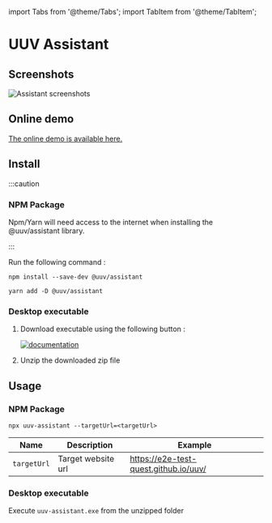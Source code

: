 import Tabs from '@theme/Tabs';
import TabItem from '@theme/TabItem';

# UUV Assistant

## Screenshots

![Assistant screenshots](@site/static/img/assistant/screenshots.gif)

## Online demo

<a href="https://uuv-assistant.vercel.app/">
    The online demo is available here.
</a>

## Install
:::caution

### NPM Package
Npm/Yarn will need access to the internet when installing the @uuv/assistant library.

:::

Run the following command :

<Tabs>
<TabItem value="npm" label="Npm">

```shell
npm install --save-dev @uuv/assistant
```

</TabItem>
<TabItem value="Yarn" label="Yarn">

```shell
yarn add -D @uuv/assistant
```

</TabItem>
</Tabs>

### Desktop executable
1. Download executable using the following button :

   <a href="https://github.com/e2e-test-quest/uuv/releases/latest/download/uuv-assistant-win32-x64.zip"><img src="https://img.shields.io/badge/download_uuv--assistant_desktop-black?&style=for-the-badge&logo=github&logoColor=white" alt="documentation"/></a>
2. Unzip the downloaded zip file

## Usage
### NPM Package
```shell
npx uuv-assistant --targetUrl=<targetUrl>
```

| Name        | Description                                                                                                   | Example                               |
|-------------|---------------------------------------------------------------------------------------------------------------|---------------------------------------|
| `targetUrl` | Target website url                                                                                            | https://e2e-test-quest.github.io/uuv/ |

### Desktop executable
Execute `uuv-assistant.exe` from the unzipped folder
